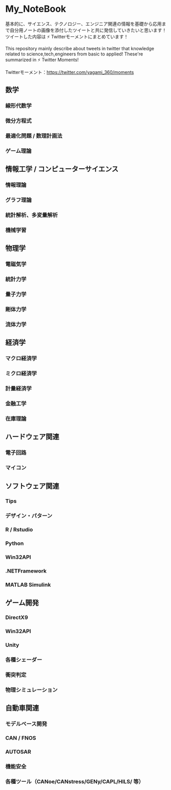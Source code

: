 # My_NoteBook

基本的に、サイエンス、テクノロジー、エンジニア関連の情報を基礎から応用まで自分用ノートの画像を添付したツイートと共に発信していきたいと思います！
ツイートした内容は ⚡️ Twitterモーメントにまとめています！

This repository mainly describe about tweets in twitter that knowledge related to science,tech,engineers from basic to applied!
These're summarized in ⚡️ Twitter Moments!

Twitterモーメント：https://twitter.com/yagami_360/moments


## 数学

### 線形代数学

### 微分方程式

### 最適化問題 / 数理計画法

### ゲーム理論


## 情報工学 / コンピューターサイエンス

### 情報理論

### グラフ理論

### 統計解析、多変量解析

### 機械学習


## 物理学

### 電磁気学

### 統計力学

### 量子力学

### 剛体力学

### 流体力学

## 経済学

### マクロ経済学

### ミクロ経済学

### 計量経済学

### 金融工学

### 在庫理論


## ハードウェア関連

### 電子回路

### マイコン


## ソフトウェア関連

### Tips

### デザイン・パターン

### R / Rstudio

### Python

### Win32API

### .NETFramework

### MATLAB Simulink


## ゲーム開発

### DirectX9

### Win32API

### Unity

### 各種シェーダー

### 衝突判定

### 物理シミュレーション


## 自動車関連

### モデルベース開発

### CAN / FNOS

### AUTOSAR

### 機能安全

### 各種ツール（CANoe/CANstress/GENy/CAPL/HILS/ 等）
